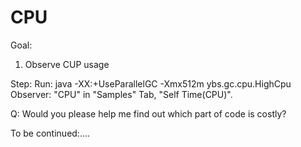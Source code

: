 CPU
==
Goal:
1. Observe CUP usage


Step:
Run:
	java -XX:+UseParallelGC -Xmx512m ybs.gc.cpu.HighCpu
Observer: 
	"CPU" in "Samples" Tab, "Self Time(CPU)".


Q:
Would you please help me find out which part of code is costly?


To be continued:....